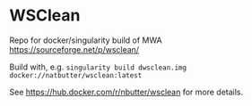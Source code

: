 # WSClean
Repo for docker/singularity build of MWA https://sourceforge.net/p/wsclean/

Build with, e.g.
```singularity build dwsclean.img docker://natbutter/wsclean:latest```

See https://hub.docker.com/r/nbutter/wsclean for more details.
